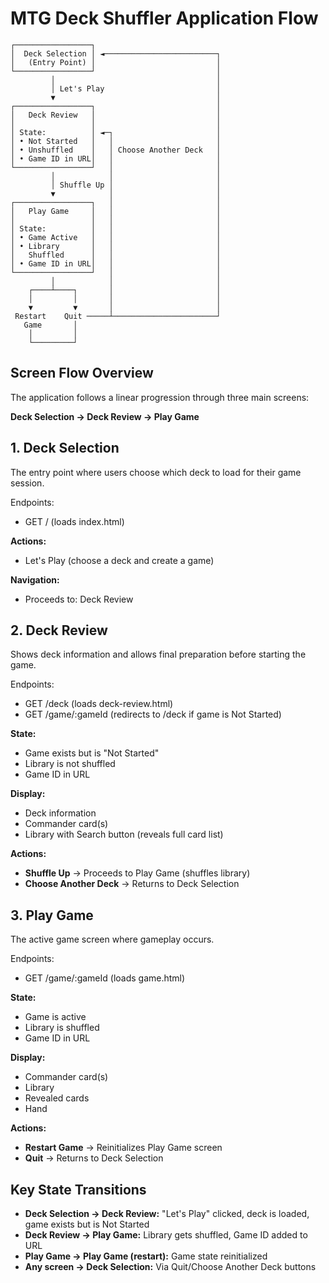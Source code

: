 # MTG Deck Shuffler Application Flow

```
┌─────────────────┐
│  Deck Selection │ ◄─────────────────────────┐
│   (Entry Point) │                           │
└─────────────────┘                           │
         │                                    │
         │ Let's Play                         │
         ▼                                    │
┌─────────────────┐                           │
│   Deck Review   │                           │
│                 │                           │
│ State:          │ ◄─┐                       │
│ • Not Started   │   │                       │
│ • Unshuffled    │   │ Choose Another Deck   │
│ • Game ID in URL│   │                       │
└─────────────────┘   │                       │
         │            │                       │
         │ Shuffle Up │                       │
         ▼            │                       │
┌─────────────────┐   │                       │
│   Play Game     │   │                       │
│                 │   │                       │
│ State:          │   │                       │
│ • Game Active   │   │                       │
│ • Library       │   │                       │
│   Shuffled      │   │                       │
│ • Game ID in URL│   │                       │
└─────────────────┘   │                       │
         │            │                       │
    ┌────┴────┐       │                       │
    │         │       │                       │
    ▼         ▼       │                       │
 Restart    Quit ─────┴───────────────────────┘
   Game       │
    │         │
    └─────────┘
```

## Screen Flow Overview

The application follows a linear progression through three main screens:

**Deck Selection → Deck Review → Play Game**

## 1. Deck Selection

The entry point where users choose which deck to load for their game session.

Endpoints:

- GET / (loads index.html)

**Actions:**

- Let's Play (choose a deck and create a game)

**Navigation:**

- Proceeds to: Deck Review

## 2. Deck Review

Shows deck information and allows final preparation before starting the game.

Endpoints:

- GET /deck (loads deck-review.html)
- GET /game/:gameId (redirects to /deck if game is Not Started)

**State:**

- Game exists but is "Not Started"
- Library is not shuffled
- Game ID in URL

**Display:**

- Deck information
- Commander card(s)
- Library with Search button (reveals full card list)

**Actions:**

- **Shuffle Up** → Proceeds to Play Game (shuffles library)
- **Choose Another Deck** → Returns to Deck Selection

## 3. Play Game

The active game screen where gameplay occurs.

Endpoints:

- GET /game/:gameId (loads game.html)

**State:**

- Game is active
- Library is shuffled
- Game ID in URL

**Display:**

- Commander card(s)
- Library
- Revealed cards
- Hand

**Actions:**

- **Restart Game** → Reinitializes Play Game screen
- **Quit** → Returns to Deck Selection

## Key State Transitions

- **Deck Selection → Deck Review:** "Let's Play" clicked, deck is loaded, game exists but is Not Started
- **Deck Review → Play Game:** Library gets shuffled, Game ID added to URL
- **Play Game → Play Game (restart):** Game state reinitialized
- **Any screen → Deck Selection:** Via Quit/Choose Another Deck buttons
